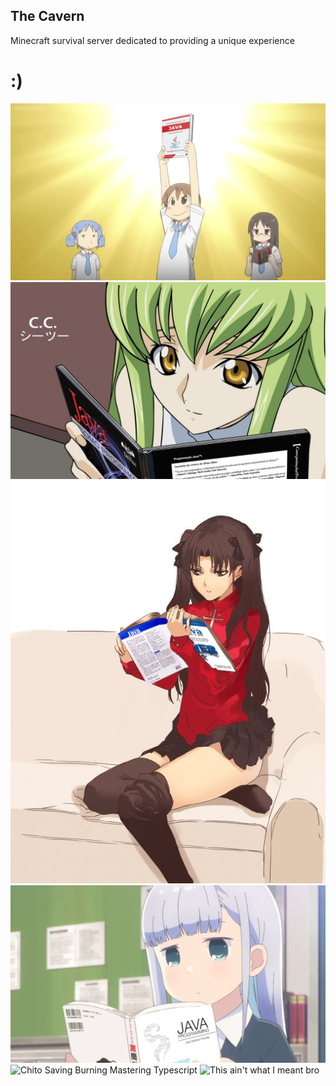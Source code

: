 ## The Cavern
Minecraft survival server dedicated to providing a unique experience


# :)

<img src="https://github.com/TheCavern/.github/raw/main/pictures/Yuuko_Aioi_Holding_Fundamentals_Of_Java_Programming.png" alt="Yuuko Aioi">

<img src="https://github.com/TheCavern/.github/raw/main/pictures/Code_Geass_CC_How_To_Program_In_Java.png" alt="Code Geass">

<img src="https://github.com/TheCavern/.github/raw/main/pictures/Rin_Tohsaka_Reads_Java_For_Web_Portuguese.png" alt="Rin Tohsaka">

<img src="https://github.com/TheCavern/.github/raw/main/pictures/Aharen_Reina_Java.png" alt="Aharen Reina">

<img src="https://raw.githubusercontent.com/cat-milk/Anime-Girls-Holding-Programming-Books/master/Typescript/Chito_Saving_Burning_Mastering_Typescript.png" alt="Chito Saving Burning Mastering Typescript">

<img src="https://media.discordapp.net/attachments/1073772986437476392/1073773148945776811/programmerhumor-io-programming-memes-linux-memes-3044f56355ed336.png?width=698&height=701" alt="This ain't what I meant bro">
